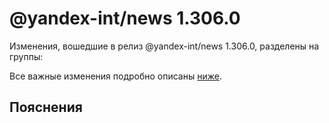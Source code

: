 # @yandex-int/news 1.306.0

<!-- ЧЕЛОВЕЧЕСКОЕ ВСТУПЛЕНИЕ -->

Изменения, вошедшие в релиз @yandex-int/news 1.306.0, разделены на группы:

Все важные изменения подробно описаны [ниже](#Пояснения).

## Пояснения

